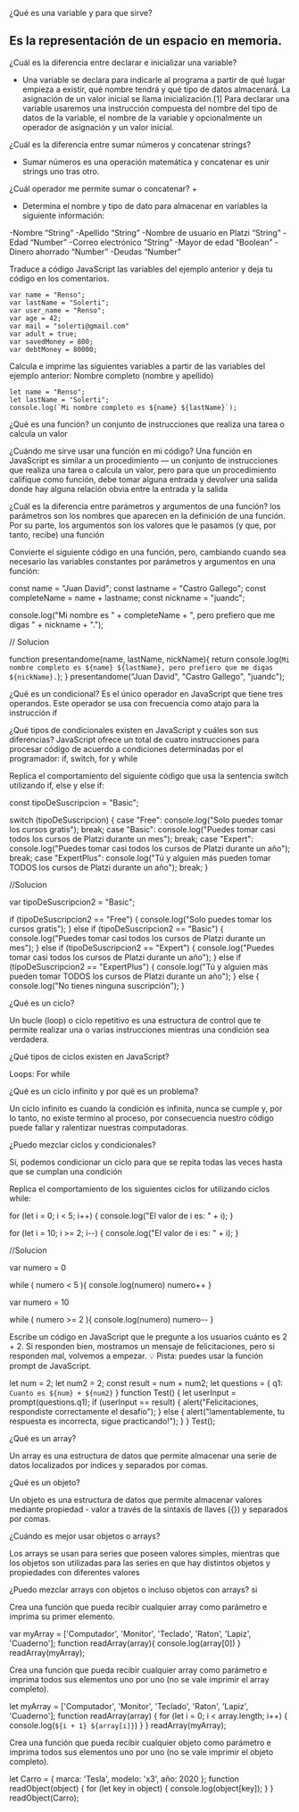 ¿Qué es una variable y para que sirve?

## Es la representación de un espacio en memoria. 

¿Cuál es la diferencia entre declarar e inicializar una variable?

- Una variable se declara para indicarle al programa a partir de qué lugar empieza a existir, qué nombre tendrá y qué tipo de datos almacenará. La asignación de un valor inicial se llama inicialización.[1] Para declarar una variable usaremos una instrucción compuesta del nombre del tipo de datos de la variable, el nombre de la variable y opcionalmente un operador de asignación y un valor inicial. 

¿Cuál es la diferencia entre sumar números y concatenar strings? 

- Sumar números es una operación matemática y concatenar es unir strings uno tras otro.

¿Cuál operador me permite sumar o concatenar? +

- Determina el nombre y tipo de dato para almacenar en variables la siguiente información:

-Nombre “String”
-Apellido “String”
-Nombre de usuario en Platzi “String”
-Edad “Number”
-Correo electrónico “String”
-Mayor de edad “Boolean”
-Dinero ahorrado “Number”
-Deudas “Number”

Traduce a código JavaScript las variables del ejemplo anterior y deja tu código en los comentarios.

```
var name = "Renso";
var lastName = "Solerti";
var user_name = "Renso";
var age = 42;
var mail = "solerti@gmail.com"
var adult = true;
var savedMoney = 800;
var debtMoney = 80000;

```
Calcula e imprime las siguientes variables a partir de las variables del ejemplo anterior:
Nombre completo (nombre y apellido)

```
let name = "Renso";
let lastName = "Solerti";
console.log(`Mi nombre completo es ${name} ${lastName}`);

```

¿Qué es una función?
un conjunto de instrucciones que realiza una tarea o calcula un valor

¿Cuándo me sirve usar una función en mi código?
Una función en JavaScript es similar a un procedimiento — un conjunto de instrucciones que realiza una tarea o calcula un valor, pero para que un procedimiento califique como función, debe tomar alguna entrada y devolver una salida donde hay alguna relación obvia entre la entrada y la salida

¿Cuál es la diferencia entre parámetros y argumentos de una función?
los parámetros son los nombres que aparecen en la definición de una función. Por su parte, los argumentos son los valores que le pasamos (y que, por tanto, recibe) una función

Convierte el siguiente código en una función, pero, cambiando cuando sea necesario las variables constantes por parámetros y argumentos en una función:

const name = "Juan David";
const lastname = "Castro Gallego";
const completeName = name + lastname;
const nickname = "juandc";

console.log("Mi nombre es " + completeName + ", pero prefiero que me digas " + nickname + ".");

// Solucion 

function presentandome(name, lastName, nickName){
    return console.log(`Mi nombre completo es ${name} ${lastName}, pero prefiero que me digas ${nickName}.`);
  }
  presentandome("Juan David", "Castro Gallego", "juandc");

  ¿Qué es un condicional?
  Es el único operador en JavaScript que tiene tres operandos. Este operador se usa con frecuencia como atajo para la instrucción if

  ¿Qué tipos de condicionales existen en JavaScript y cuáles son sus diferencias?
  JavaScript ofrece un total de cuatro instrucciones para procesar código de acuerdo a condiciones determinadas por el programador: if, switch, for y while

  Replica el comportamiento del siguiente código que usa la sentencia switch utilizando if, else y else if:

  const tipoDeSuscripcion = "Basic";

switch (tipoDeSuscripcion) {
   case "Free":
       console.log("Solo puedes tomar los cursos gratis");
       break;
   case "Basic":
       console.log("Puedes tomar casi todos los cursos de Platzi durante un mes");
       break;
   case "Expert":
       console.log("Puedes tomar casi todos los cursos de Platzi durante un año");
       break;
   case "ExpertPlus":
       console.log("Tú y alguien más pueden tomar TODOS los cursos de Platzi durante un año");
       break;
}

//Solucion

var tipoDeSuscripcion2 = "Basic";

if (tipoDeSuscripcion2 == "Free") {
	console.log("Solo puedes tomar los cursos gratis");
} else if (tipoDeSuscripcion2 == "Basic") {
	 console.log("Puedes tomar casi todos los cursos de Platzi durante un mes");
} else if (tipoDeSuscripcion2 == "Expert") {
	 console.log("Puedes tomar casi todos los cursos de Platzi durante un año");
} else if (tipoDeSuscripcion2 == "ExpertPlus") {
	 console.log("Tú y alguien más pueden tomar TODOS los cursos de Platzi durante un año");
} else {
	 console.log("No tienes ninguna suscripción");
}

¿Qué es un ciclo?

Un bucle (loop) o ciclo repetitivo es una estructura de control que te permite realizar una o varias instrucciones mientras una condición sea verdadera.

¿Qué tipos de ciclos existen en JavaScript?

Loops: For while

¿Qué es un ciclo infinito y por qué es un problema?

Un ciclo infinito es cuando la condición es infinita, nunca se cumple y, por lo tanto, no existe termino al proceso, por consecuencia nuestro código puede fallar y ralentizar nuestras computadoras.

¿Puedo mezclar ciclos y condicionales?

Sí, podemos condicionar un ciclo para que se repita todas las veces hasta que se cumplan una condición

Replica el comportamiento de los siguientes ciclos for utilizando ciclos while:

for (let i = 0; i < 5; i++) {
    console.log("El valor de i es: " + i);
}

for (let i = 10; i >= 2; i--) {
    console.log("El valor de i es: " + i);
}

//Solucion

var numero = 0

while ( numero < 5 ){
    console.log(numero)
    numero++
}

var numero = 10

while ( numero >= 2 ){
    console.log(numero)
    numero--
}

Escribe un código en JavaScript que le pregunte a los usuarios cuánto es 2 + 2. Si responden bien, mostramos un mensaje de felicitaciones, pero si responden mal, volvemos a empezar.
💡 Pista: puedes usar la función prompt de JavaScript.

let num = 2;
let num2 = 2;
const result = num + num2;
let questions = {
  q1: `Cuanto es ${num} + ${num2}`
}
function Test() {
  let userInput = prompt(questions.q1);
  if (userInput == result) {
    alert("Felicitaciones, respondiste correctamente el desafio");
  } else {
    alert("lamentablemente, tu respuesta es incorrecta, sigue practicando!");
  }
}
Test();

¿Qué es un array?

Un array es una estructura de datos que permite almacenar una serie de datos localizados por índices y separados por comas.

¿Qué es un objeto?

Un objeto es una estructura de datos que permite almacenar valores mediante propiedad - valor a través de la sintaxis de llaves ({}) y separados por comas.

¿Cuándo es mejor usar objetos o arrays?

Los arrays se usan para series que poseen valores simples, mientras que los objetos son utilizadas para las series en que hay distintos objetos y propiedades con diferentes valores

¿Puedo mezclar arrays con objetos o incluso objetos con arrays? si

Crea una función que pueda recibir cualquier array como parámetro e imprima su primer elemento.

var myArray = ['Computador', 'Monitor', 'Teclado', 'Raton', 'Lapiz', 'Cuaderno'];
function readArray(array){
	console.log(array[0])
}
readArray(myArray);

Crea una función que pueda recibir cualquier array como parámetro e imprima todos sus elementos uno por uno (no se vale imprimir el array completo).

let myArray = ['Computador', 'Monitor', 'Teclado', 'Raton', 'Lapiz', 'Cuaderno'];
function readArray(array) {
  for (let i = 0; i < array.length; i++) {
    console.log(`${i + 1} ${array[i]}`)
  }
}
readArray(myArray);

Crea una función que pueda recibir cualquier objeto como parámetro e imprima todos sus elementos uno por uno (no se vale imprimir el objeto completo).

let Carro = {
    marca: 'Tesla',
    modelo: 'x3',
    año: 2020
  };
  function readObject(object) {
    for (let key in object) {
      console.log(object[key]);
       }
   }
  readObject(Carro);